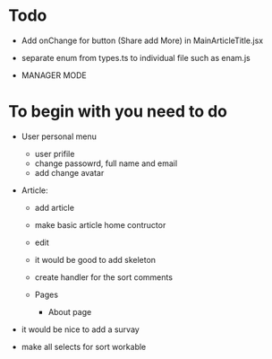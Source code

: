 # Todo

- Add onChange for button (Share add More) in MainArticleTitle.jsx

- separate enum from types.ts to individual file such as enam.js

- MANAGER MODE

# To begin with you need to do

- User personal menu

  - user prifile
  - change passowrd, full name and email
  - add change avatar

- Article:

  - add article
  - make basic article home contructor
  - edit
  - it would be good to add skeleton
  - create handler for the sort comments

  - Pages
    - About page

- it would be nice to add a survay

- make all selects for sort workable
